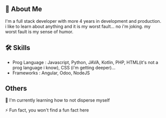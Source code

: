
## 🚀 About Me
I'm a full stack developer with more 4 years in 
development and production. i like to learn about anything and it is my worst fault... no i'm joking. my worst fault is my sense of humor.


## 🛠 Skills
- Prog Language : Javascript, Python, JAVA, Kotlin, PHP, HTML(it's not a prog language i know), CSS (i'm getting deeper)...
- Frameworks : Angular, Odoo, NodeJS


## Others

🧠 I'm currently learning how to not disperse myself

⚡️ Fun fact, you won't find a fun fact here
